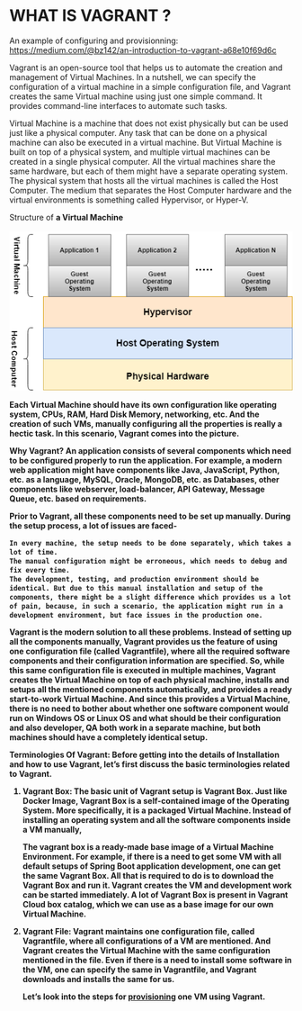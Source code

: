 # WHAT IS VAGRANT ?
An example of configuring and provisionning:
https://medium.com/@bz142/an-introduction-to-vagrant-a68e10f69d6c

Vagrant is an open-source tool that helps us to automate the creation and management of Virtual Machines. In a nutshell, we can specify the configuration of a virtual machine in a simple configuration file, and Vagrant creates the same Virtual machine using just one simple command. It provides command-line interfaces to automate such tasks. 

Virtual Machine is a machine that does not exist physically but can be used just like a physical computer. Any task that can be done on a physical machine can also be executed in a virtual machine. But Virtual Machine is built on top of a physical system, and multiple virtual machines can be created in a single physical computer. All the virtual machines share the same hardware, but each of them might have a separate operating system. The physical system that hosts all the virtual machines is called the Host Computer. The medium that separates the Host Computer hardware and the virtual environments is something called Hypervisor, or Hyper-V.  
 
Structure of <b>a Virtual Machine<b><br><br>
![](/assets/images/VM2.png)
<br>

Each Virtual Machine should have its own configuration like operating system, CPUs, RAM, Hard Disk Memory, networking, etc. And the creation of such VMs, manually configuring all the properties is really a hectic task. In this scenario, Vagrant comes into the picture. 

Why Vagrant?
An application consists of several components which need to be configured properly to run the application. For example, a modern web application might have components like Java, JavaScript, Python, etc. as a language, MySQL, Oracle, MongoDB, etc. as Databases, other components like webserver, load-balancer, API Gateway, Message Queue, etc. based on requirements.  

Prior to Vagrant, all these components need to be set up manually. During the setup process, a lot of issues are faced-

    In every machine, the setup needs to be done separately, which takes a lot of time.
    The manual configuration might be erroneous, which needs to debug and fix every time.
    The development, testing, and production environment should be identical. But due to this manual installation and setup of the components, there might be a slight difference which provides us a lot of pain, because, in such a scenario, the application might run in a development environment, but face issues in the production one.

Vagrant is the modern solution to all these problems. Instead of setting up all the components manually, Vagrant provides us the feature of using one configuration file (called Vagrantfile), where all the required software components and their configuration information are specified. So, while this same configuration file is executed in multiple machines, Vagrant creates the Virtual Machine on top of each physical machine, installs and setups all the mentioned components automatically, and provides a ready start-to-work Virtual Machine. And since this provides a Virtual Machine, there is no need to bother about whether one software component would run on Windows OS or Linux OS and what should be their configuration and also developer, QA both work in a separate machine, but both machines should have a completely identical setup.

Terminologies Of Vagrant: Before getting into the details of Installation and how to use Vagrant, let’s first discuss the basic terminologies related to Vagrant.

1. Vagrant Box: The basic unit of Vagrant setup is Vagrant Box. Just like Docker Image, Vagrant Box is a self-contained image of the Operating System. More specifically, it is a packaged Virtual Machine. Instead of installing an operating system and all the software components inside a VM manually, 

    The vagrant box is a ready-made base image of a Virtual Machine Environment.
    For example, if there is a need to get some VM with all default setups of Spring Boot application development, one can get the same Vagrant Box. All that is required to do is to download the Vagrant Box and run it. Vagrant creates the VM and development work can be started immediately.
    A lot of Vagrant Box is present in Vagrant Cloud box catalog, which we can use as a base image for our own Virtual Machine.

2. Vagrant File: Vagrant maintains one configuration file, called Vagrantfile, where all configurations of a VM are mentioned. And Vagrant creates the Virtual Machine with the same configuration mentioned in the file. Even if there is a need to install some software in the VM, one can specify the same in Vagrantfile, and Vagrant downloads and installs the same for us. 

    Let’s look into the steps for [provisioning](https://www.geeksforgeeks.org/what-is-vagrant/) one VM using Vagrant. 